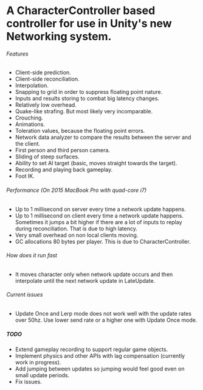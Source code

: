 # A CharacterController based controller for use in Unity's new Networking system.

###### Features
- Client-side prediction.
- Client-side reconciliation.
- Interpolation.
- Snapping to grid in order to suppress floating point nature.
- Inputs and results storing to combat big latency changes.
- Relatively low overhead.
- Quake-like strafing. But most likely very incomparable.
- Crouching.
- Animations.
- Toleration values, because the floating point errors.
- Network data analyzer to compare the results between the server and the client.
- First person and third person camera.
- Sliding of steep surfaces.
- Ability to set AI target (basic, moves straight towards the target).
- Recording and playing back gameplay.
- Foot IK.

###### Performance (On 2015 MacBook Pro with quad-core i7)
- Up to 1 millisecond on server every time a network update happens.
- Up to 1 millisecond on client every time a network update happens. Sometimes it jumps a bit higher if there are a lot of inputs to replay during reconciliation. That is due to high latency.
- Very small overhead on non local clients moving.
- GC allocations 80 bytes per player. This is due to CharacterController.

###### How does it run fast
- It moves character only when network update occurs and then interpolate until the next network update in LateUpdate.

###### Current issues
- Update Once and Lerp mode does not work well with the update rates over 50hz. Use lower send rate or a higher one with Update Once mode.

##### TODO
- Extend gameplay recording to support regular game objects.
- Implement physics and other APIs with lag compensation (currently work in progress).
- Add jumping between updates so jumping would feel good even on small update periods.
- Fix issues.
